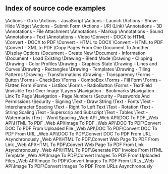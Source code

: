 ## Index of source code examples


\Actions - GoTo
\Actions - JavaScript
\Actions - Launch
\Actions - Show-Hide Widget
\Actions - Submit Form
\Actions - URI (Link)
\Annotations - 3D
\Annotations - File Attachment
\Annotations - Markup
\Annotations - Sound
\Annotations - Text
\Annotations - Video
\Convert - DOCX to HTML
\Convert - DOCX to PDF
\Convert - HTML to DOCX
\Convert - HTML to PDF
\Convert - XML to PDF
\Copy Pages From One Document To Another
\Display Options
\Document - Create New
\Document - Information
\Document - Load Existing
\Drawing - Blend Mode
\Drawing - Clipping
\Drawing - Color Profiles
\Drawing - Graphics State
\Drawing - Lines and Curves
\Drawing - Rectangles
\Drawing - Templates
\Drawing - Tiling Patterns
\Drawing - Transformations
\Drawing - Transparency
\Forms - Button
\Forms - CheckBox
\Forms - ComboBox
\Forms - Fill Form
\Forms - Flatten Form
\Forms - ListBox
\Forms - RadioButton
\Forms - TextField
\Invisible Text Over Image
\Layers
\Navigation - Bookmarks
\Navigation - Link To Page
\Navigation - Page Numbers
\Security - Passwords And Permissions
\Security - Signing
\Text - Draw String
\Text - Fonts
\Text - Intercharacter Spacing
\Text - Right To Left Text
\Text - Rotation
\Text - String Scaling
\Text - Superscrip and Subscript
\Text - Tables
\Text - Watermarks
\Text - Word Spacing
\_Web API
\_Web API\DOC To PDF
\_Web API\HTML To PDF
\_Web API\Image To PDF
\_Web API\DOC To PDF\Convert DOC To PDF From Uploaded File
\_Web API\DOC To PDF\Convert DOC To PDF From URL
\_Web API\DOC To PDF\Convert DOC To PDF From URL Asynchronously
\_Web API\HTML To PDF\Convert Web Page To PDF From Link
\_Web API\HTML To PDF\Convert Web Page To PDF From Link Asynchronously
\_Web API\HTML To PDF\Generate PDF Invoice From HTML Template
\_Web API\Image To PDF\Convert Images To PDF From Uploaded Files
\_Web API\Image To PDF\Convert Images To PDF From URLs
\_Web API\Image To PDF\Convert Images To PDF From URLs Asynchronously
